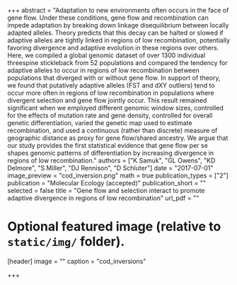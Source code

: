 +++
abstract = "Adaptation to new environments often occurs in the face of gene flow. Under these conditions, gene flow and recombination can impede adaptation by breaking down linkage disequilibrium between locally adapted alleles. Theory predicts that this decay can be halted or slowed if adaptive alleles are tightly linked in regions of low recombination, potentially favoring divergence and adaptive evolution in these regions over others. Here, we compiled a global genomic dataset of over 1300 individual threespine stickleback from 52 populations and compared the tendency for adaptive alleles to occur in regions of low recombination between populations that diverged with or without gene flow. In support of theory, we found that putatively adaptive alleles (FST and dXY outliers) tend to occur more often in regions of low recombination in populations where divergent selection and gene flow jointly occur. This result remained significant when we employed different genomic window sizes, controlled for the effects of mutation rate and gene density, controlled for overall genetic differentiation, varied the genetic map used to estimate recombination, and used a continuous (rather than discrete) measure of geographic distance as proxy for gene flow/shared ancestry. We argue that our study provides the first statistical evidence that gene flow per se shapes genomic patterns of differentiation by increasing divergence in regions of low recombination."
authors = ["K Samuk", "GL Owens", "KD Delmore", "S Miller", "DJ Rennison", "D Schluter"]
date = "2017-07-01"
image_preview = "cod_inversion.png"
math = true
publication_types = ["2"]
publication = "Molecular Ecology (accepted)"
publication_short = ""
selected = false
title = "Gene flow and selection interact to promote adaptive divergence in regions of low recombination"
url_pdf = ""

# Optional featured image (relative to `static/img/` folder).
[header]
image = ""
caption = "cod_inversions"

+++